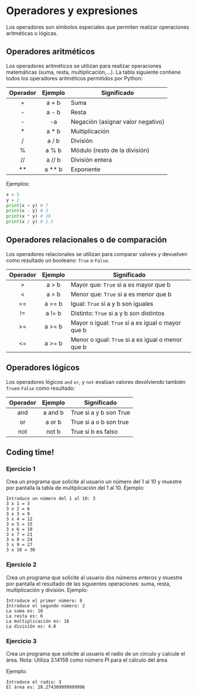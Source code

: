 # Operadores y expresiones
Los operadores son símbolos especiales que permiten realizar operaciones aritméticas o lógicas.

## Operadores aritméticos

Los operadores aritméticos se utilizan para realizar operaciones matemáticas (suma, resta, multiplicación,...). La tabla siguiente contiene todos los operadores aritméticos permitidos por Python:

| Operador | Ejemplo | Significado |
| :--:         |     :--:     |          -- |
| +   | a + b     | Suma    |
|  -  |  a - b    |  Resta|
|  -  |  -a    |  Negación (asignar valor negativo)|
|  *  |  a * b    |  Multiplicación|
|  / |   a / b   |  División|
|  %  |  a % b    | Módulo (resto de la división) |
|  //  | a // b     | División entera |
|  **  | a ** b     |  Exponente |

Ejemplos:

```python
x = 5	
y = 2
print(x + y) # 7
print(x - y) # 3
print(x * y) # 10
print(x / y) # 2.5
```


## Operadores relacionales o de comparación

Los operadores relacionales se utilizan para comparar valores y devuelven como resultado un booleano: `True` o `False`.

| Operador | Ejemplo | Significado |
| :--:         |     :--:     |          -- |
| >   | a > b     | Mayor que: `True` si a es mayor que b    |
| <   | a > b     | Menor que: `True` si a es menor que b|
| ==   | a == b     | Igual: `True` si a y b son iguales|
| !=   | a != b     | Distinto: `True` si a y b son distintos    |
| >=   | a >= b     | Mayor o igual: `True` si a es igual o mayor que b    |
| <=   | a >= b     | Menor o igual: `True` si a es igual o menor que b|


## Operadores lógicos
Los operadores lógicos `and` `or`, y `not` evalúan valores devolviendo también `True`o `False` como resultado:

| Operador | Ejemplo | Significado |
| :--:         |     :--:     |          -- |
| and   | a and b     | True si a y b son True    |
| or   | a or b     | True si a o b son true|
| not   | not b     | True si b es falso|


## Coding time!

### Ejercicio 1

Crea un programa que solicite al usuario un número del 1 al 10 y muestre por pantalla la tabla de multiplicación del 1 al 10.
Ejemplo:
```
Introduce un número del 1 al 10: 3
3 x 1 = 3
3 x 2 = 6
3 x 3 = 9
3 x 4 = 12
3 x 5 = 15
3 x 6 = 18
3 x 7 = 21
3 x 8 = 24
3 x 9 = 27
3 x 10 = 30
```

### Ejercicio 2
Crea un programa que solicite al usuario dos números enteros y muestre por pantalla el resultado de las siguientes operaciones: suma, resta, multiplicación y división.
Ejemplo:

```
Introduce el primer número: 8
Introduce el segundo número: 2
La suma es: 10
La resta es: 6
La multiplicación es: 16
La división es: 4.0
```

### Ejercicio 3
Crea un programa que solicite al usuario el radio de un círculo y calcule el área.
Nota: Utiliza 3.14159 como número PI para el cálculo del área.

Ejemplo:
```
Introduce el radio: 3
El área es: 28.274309999999996
```


